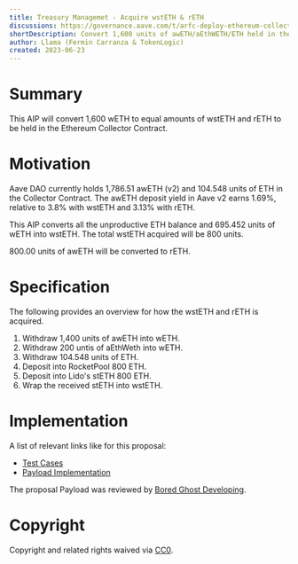 ```yaml
---
title: Treasury Managemet - Acquire wstETH & rETH
discussions: https://governance.aave.com/t/arfc-deploy-ethereum-collector-contract/12205/5
shortDescription: Convert 1,600 units of awETH/aEthWETH/ETH held in the Collector Contract to the equivalent of 800 units of both wstETH and rETH.
author: Llama (Fermin Carranza & TokenLogic)
created: 2023-06-23
---
```


# Summary

This AIP will convert 1,600 wETH to equal amounts of wstETH and rETH to be held in the Ethereum Collector Contract.

# Motivation

Aave DAO currently holds 1,786.51 awETH (v2) and 104.548 units of ETH in the Collector Contract. The awETH deposit yield in Aave v2 earns 1.69%, relative to 3.8% with wstETH and 3.13% with rETH.

This AIP converts all the unproductive ETH balance and 695.452 units of wETH into wstETH. The total wstETH acquired will be 800 units.

800.00 units of awETH will be converted to rETH.

# Specification

The following provides an overview for how the wstETH and rETH is acquired.

1. Withdraw 1,400 units of awETH into wETH.
2. Withdraw 200 untis of aEthWeth into wETH.
3. Withdraw 104.548 units of ETH.
4. Deposit into RocketPool 800 ETH.
5. Deposit into Lido's stETH 800 ETH.
6. Wrap the received stETH into wstETH.

# Implementation

A list of relevant links like for this proposal:

- [Test Cases](https://github.com/bgd-labs/aave-proposals/blob/main/src/AaveV3StrategicAssets_20230622/AaveV3StrategicAssets_20220622PayloadTest.t.sol)
- [Payload Implementation](https://github.com/bgd-labs/aave-proposals/blob/main/src/AaveV3StrategicAssets_20230622/AaveV3StrategicAssets_20220622Payload.sol)

The proposal Payload was reviewed by [Bored Ghost Developing](https://bgdlabs.com/).

# Copyright

Copyright and related rights waived via [CC0](https://creativecommons.org/publicdomain/zero/1.0/).
